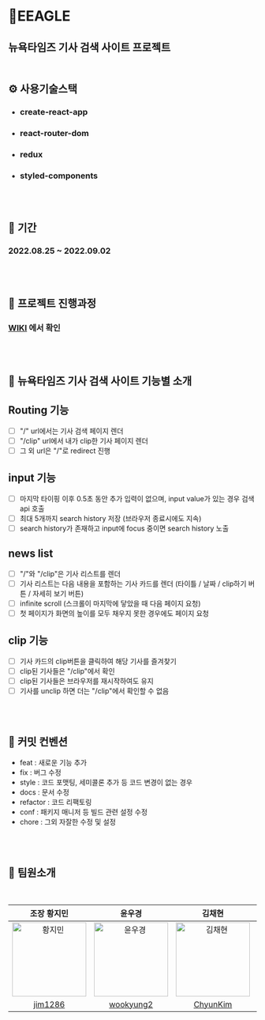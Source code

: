 # 🦅EEAGLE
## 뉴욕타임즈 기사 검색 사이트 프로젝트 <br><br>

## ⚙ **사용기술스택**
- ### create-react-app
- ### react-router-dom
- ### redux
- ### styled-components

<br><br>

## 📅 **기간**
### 2022.08.25 ~ 2022.09.02

<br><br>

## 📝 **프로젝트 진행과정**
### [WIKI](https://github.com/jim1286/STFE5-Mini_Project/wiki) 에서 확인
<br><br>

## 📌 **뉴욕타임즈 기사 검색 사이트 기능별 소개**

## Routing 기능
- [ ] "/" url에서는 기사 검색 페이지 렌더
- [ ] "/clip" url에서 내가 clip한 기사 페이지 렌더
- [ ] 그 외 url은 "/"로 redirect 진행

## input 기능
- [ ] 마지막 타이핑 이후 0.5초 동안 추가 입력이 없으며, input value가 있는 경우 검색 api 호출
- [ ] 최대 5개까지 search history 저장 (브라우저 종료시에도 지속)
- [ ] search history가 존재하고 input에 focus 중이면 search history 노출

## news list
- [ ] "/"와 "/clip"은 기사 리스트를 렌더
- [ ] 기사 리스트는 다음 내용을 포함하는 기사 카드를 렌더 (타이틀 / 날짜 / clip하기 버튼 / 자세히 보기 버튼)
- [ ] infinite scroll (스크롤이 마지막에 닿았을 때 다음 페이지 요청)
- [ ] 첫 페이지가 화면의 높이를 모두 채우지 못한 경우에도 페이지 요청

## clip 기능
- [ ] 기사 카드의 clip버튼을 클릭하여 해당 기사를 즐겨찾기
- [ ] clip된 기사들은 "/clip"에서 확인
- [ ] clip된 기사들은 브라우저를 재시작하여도 유지
- [ ] 기사를 unclip 하면 더는 "/clip"에서 확인할 수 없음

<br><br>

## 🤞 **커밋 컨벤션**
- feat :  새로운 기능 추가
- fix : 버그 수정
- style : 코드 포맷팅, 세미콜론 추가 등 코드 변경이 없는 경우
- docs : 문서 수정
- refactor : 코드 리팩토링
- conf : 패키지 매니저 등 빌드 관련 설정 수정
- chore : 그외 자잘한 수정 및 설정

<br><br>

## 💚 **팀원소개** 
<br>

|    조장 황지민   |    윤우경   |    김채현   |    곽희빈   |    이정민   |
|:-------------:|:-------------:|:-------------:|:-------------:|:-------------:|
|<img src ="https://user-images.githubusercontent.com/53160685/186587181-134201c0-8596-46be-80a0-c8cb9220d3f7.jpg" alt = "황지민" height="150px" width="150px">|<img src ="https://user-images.githubusercontent.com/53160685/186593521-e2bce89e-3ca3-452d-b678-4da25d1f2afe.jpg" alt = "윤우경" height="150px" width="150px">|<img src ="https://user-images.githubusercontent.com/53160685/186816884-03e9b502-6f71-4c8b-bf51-fed934f4ef66.jpg" alt = "김채현" height="150px" width="150px">|<img src ="https://user-images.githubusercontent.com/53160685/186587347-f1d4725e-337d-4549-aee5-e2d27ae51273.png" alt = "곽희빈" height="150px" width="150px">|<img src ="https://user-images.githubusercontent.com/53160685/186586283-3d723020-6b89-4a69-8b1d-9ece068c097b.jpg" alt = "이정민" height="150px" width="150px">|
|[jim1286](https://github.com/jim1286)|[wookyung2](https://github.com/wookyung2)|[ChyunKim](https://github.com/ChyunKim)| [HarryA123](https://github.com/HarryA123) |[froggy1014](https://github.com/froggy1014)|



